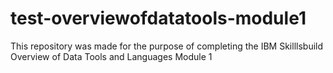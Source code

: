 # test-overviewofdatatools-module1
This repository was made for the purpose of completing the IBM Skilllsbuild Overview of Data Tools and Languages Module 1
